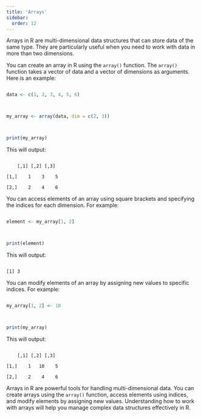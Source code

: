 ```yaml
---
title: 'Arrays'
sidebar:
  order: 12
---
```


 

Arrays in R are multi-dimensional data structures that can store data of the same type. They are particularly useful when you need to work with data in more than two dimensions.





You can create an array in R using the `array()` function. The `array()` function takes a vector of data and a vector of dimensions as arguments. Here is an example:



```r

data <- c(1, 2, 3, 4, 5, 6)



my_array <- array(data, dim = c(2, 3))



print(my_array)

```



This will output:



```

    [,1] [,2] [,3]

[1,]    1    3    5

[2,]    2    4    6

```





You can access elements of an array using square brackets and specifying the indices for each dimension. For example:



```r

element <- my_array[1, 2]



print(element)

```



This will output:



```

[1] 3

```





You can modify elements of an array by assigning new values to specific indices. For example:



```r

my_array[1, 2] <- 10



print(my_array)

```



This will output:



```

    [,1] [,2] [,3]

[1,]    1   10    5

[2,]    2    4    6

```





Arrays in R are powerful tools for handling multi-dimensional data. You can create arrays using the `array()` function, access elements using indices, and modify elements by assigning new values. Understanding how to work with arrays will help you manage complex data structures effectively in R.


